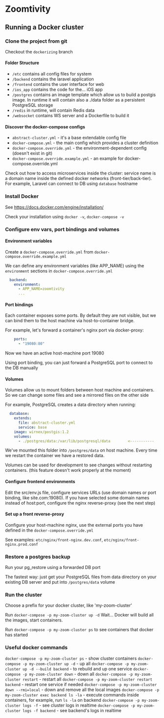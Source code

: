 Zoomtivity
==========

Running a Docker cluster
------------------------

### Clone the project from git

Checkout the `dockerizing` branch

#### Folder Structure

- `/etc` contains all config files for system
- `/backend` contains the laravel application
- `/frontend` contains the user interface for web
- `/ios_app` contains the code for the... iOS app
- `/postgres` contains an image template which allow us to build a postgis image. In runtime it will contain also a ./data folder as a persistent PostgreSQL storage
- `/redis` in runtime, will contain Redis data
- `/websocket` contains WS server and a Dockerfile to build it


#### Discover the docker-compose configs

- `abstract-cluster.yml` - it's a base extendable config file
- `docker-compose.yml` - the main config which provides a cluster definition
- `docker-compose.override.yml` - the environment-dependent config (doesn't exist in git)
- `docker-compose.override.example.yml` - an example for docker-compose.override.yml

Check out how to access microservices inside the cluster: service name is a domain name inside the defined docker networks (front-tier/back-tier). 
For example, Laravel can connect to DB using `database` hostname

### Install Docker

See https://docs.docker.com/engine/installation/

Check your installation using `docker -v`, `docker-compose -v`


### Configure env vars, port bindings and volumes

#### Environment variables

Create a `docker-compose.override.yml` from `docker-compose.override.example.yml`

We can define any environment variables (like APP_NAME) using the `environment` sections in `docker-compose.override.yml`

```yml
  backend:
    environment:
      - APP_NAME=zoomtivity
      ...
```

#### Port bindings

Each container exposes some ports. 
By default they are not visible, but we can bind them to the host machine via host-to-container bridge.

For example, let's forward a container's nginx port via docker-proxy:

```yml
    ports:
      - "19080:80"
```

Now we have an active host-machine port 19080

Using port binding, you can just forward a PostgreSQL port to connect to the DB manually

#### Volumes

Volumes allow us to mount folders between host machine and containers. So we can change some files and see a mirrored files on the other side

For example, PostgreSQL creates a data directory when running:

```yml
  database:
    extends:
      file: abstract-cluster.yml
      service: base
    image: wirnex/postgis:1.2
    volumes:
      - ./postgres/data:/var/lib/postgresql/data        <-----------
```
 
We've mounted this folder into `/postgres/data` on host machine. Every time we restart the container we have a restored data.

Volumes can be used for development to see changes without restarting containers. (this feature doesn't work properly at the moment)

#### Configure frontend environments

Edit the src/env.js file, configure services URLs (use domain names or port binding, like site.com:19080). 
If you have selected some domain names instead of host:port, configure the nginx reverse-proxy (see the next step)

#### Set up a front reverse-proxy 

Configure your host-machine nginx, use the external ports you have defined in the `docker-compose.override.yml`

See examples: `etc/nginx/front-nginx.dev.conf`, `etc/nginx/front-nginx.prod.conf` 


### Restore a postgres backup 

Run your pg_restore using a forwarded DB port

The fastest way: just get your PostgreSQL files from data directory on your existing DB server and put into `/postgres/data` volume


### Run the cluster

Choose a prefix for your docker cluster, like 'my-zoom-cluster'

Run `docker-compose -p my-zoom-cluster up -d`
Wait... Docker will build all the images, start containers.

Run `docker-compose -p my-zoom-cluster ps` to see containers that docker has started

### Useful docker commands

`docker-compose -p my-zoom-cluster ps` - show cluster containers
`docker-compose -p my-zoom-cluster up -d` - up all
`docker-compose -p my-zoom-cluster up -d --build backend` - to rebuild and up one service
`docker-compose -p my-zoom-cluster down` - down all
`docker-compose -p my-zoom-cluster restart` - restart all
`docker-compose -p my-zoom-cluster restart backend` - restart one service if needed
`docker-compose -p my-zoom-cluster down --rmi=local` - down and remove all the local images
`docker-compose -p my-zoom-cluster exec backend ls -la` - execute commands inside containers, for example, run `ls -la` on backend
`docker-compose -p my-zoom-cluster logs -f` - see cluster logs in realtime
`docker-compose -p my-zoom-cluster logs -f backend` - see backend's logs in realtime
